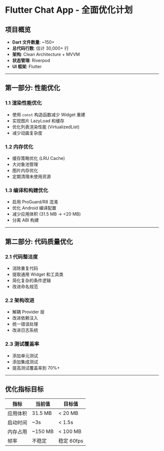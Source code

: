 # Flutter Chat App - 全面优化计划

## 项目概览
- **Dart 文件数量**: ~150+
- **总代码行数**: 估计 30,000+ 行
- **架构**: Clean Architecture + MVVM
- **状态管理**: Riverpod
- **UI 框架**: Flutter

---

## 第一部分: 性能优化

### 1.1 渲染性能优化
- 使用 `const` 构造函数减少 Widget 重建
- 实现图片 LazyLoad 和缓存
- 优化列表渲染性能 (VirtualizedList)
- 减少动画复杂度

### 1.2 内存优化
- 缓存策略优化 (LRU Cache)
- 大对象池管理
- 图片内存优化
- 定期清理未使用资源

### 1.3 编译和构建优化
- 启用 ProGuard/R8 混淆
- 优化 Android 编译配置
- 减少应用体积 (31.5 MB → <20 MB)
- 分离 ABI 构建

---

## 第二部分: 代码质量优化

### 2.1 代码整洁度
- 消除重复代码
- 提取通用 Widget 和工具类
- 简化复杂的条件逻辑
- 改进命名规范

### 2.2 架构改进
- 解耦 Provider 层
- 改进依赖注入
- 统一错误处理
- 改进日志系统

### 2.3 测试覆盖率
- 添加单元测试
- 添加集成测试
- 提高测试覆盖率到 70%+

---

## 优化指标目标

| 指标 | 当前值 | 目标值 |
|-----|-------|-------|
| 应用体积 | 31.5 MB | < 20 MB |
| 启动时间 | ~3s | < 1.5s |
| 内存占用 | ~150 MB | < 100 MB |
| 帧率 | 不稳定 | 稳定 60fps |
